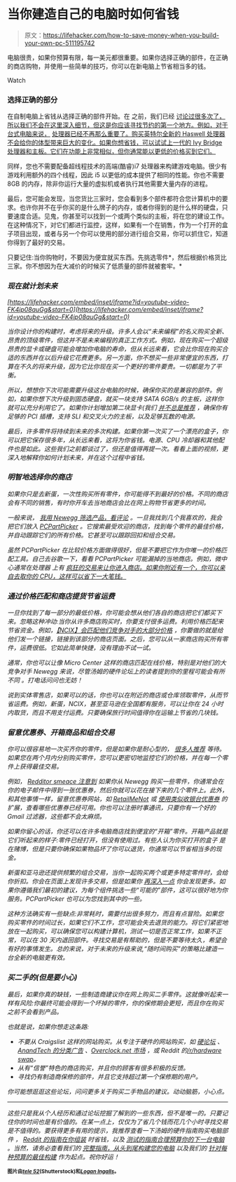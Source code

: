 # 当你建造自己的电脑时如何省钱

> 原文：<https://lifehacker.com/how-to-save-money-when-you-build-your-own-pc-511195742>

电脑很贵，如果你预算有限，每一美元都很重要。如果你选择正确的部件，在正确的商店购物，并使用一些简单的技巧，你可以在新电脑上节省相当多的钱。

Watch

### 选择正确的部分

在自制电脑上省钱从选择正确的部件开始。在 之前，我们已经 [讨论过很多次了，所以我们不会在这里深入细节，但这是你应该寻找节约的第一个地方。例如，对于台式电脑来说，](https://lifehacker.com/how-to-build-a-computer-lesson-2-choose-and-buy-your-5827145) [处理器已经不再那么重要了。购买英特尔全新的 Haswell 处理器不会给你的体型带来巨大的变化。如果你想省钱，可以试试上一代的 Ivy Bridge 处理器和主板。它们在功能上非常相似，但你通常能以更低的价格买到它们。](http://lifehacker.com/do-i-even-need-to-care-about-processors-anymore-5891007)

同样，您也不需要配备超线程技术的高端(酷睿)i7 处理器来构建游戏电脑。很少有游戏利用额外的四个线程，因此 i5 以更低的成本提供了相同的性能。你也不需要 8GB 的内存，除非你运行大量的虚拟机或者执行其他需要大量内存的进程。

最后，您可能会发现，当您货比三家时，您会看到多个部件都符合您计算机中的要求。也许你并不在乎你买的是什么牌子的内存，或者你得到的是什么样的硬盘，只要速度合适。见鬼，你甚至可以找到一个或两个类似的主板，将在您的建设工作。在这种情况下，对它们都进行监控，这样，如果有一个在销售，作为一个打开的盒子项目出现，或者与另一个你可以使用的部分进行组合交易，你可以抓住它，知道你得到了最好的交易。

只要记住:当你购物时，不要因为便宜就买东西。先挑选零件*，然后根据价格货比三家。你不想因为在大减价的时候买了低质量的部件就被套牢。*

### *现在就计划未来*

 *[https://lifehacker.com/embed/inset/iframe?id=youtube-video-FK4ip08auGg&start=0](https://lifehacker.com/embed/inset/iframe?id=youtube-video-FK4ip08auGg&start=0)* 

*当你设计你的构建时，考虑将来的升级。许多人会以“未来编程”的名义购买全新、昂贵的顶级零件，但这并不是未来编程的真正工作方式。例如，现在购买一个超级昂贵的显卡或硬盘可能会增加你电脑的寿命，但从长远来看，它会比你现在购买合适的东西并在以后升级它花费更多。另一方面，你不想买一些非常便宜的东西，打算在不久的将来升级，因为它比你现在买一个更好的零件要贵。一切都是为了平衡。*

*所以，想想你下次可能需要升级这台电脑的时候，确保你买的是兼容的部件。例如，如果你想下次升级到固态硬盘，就买一块支持 SATA 6GB/s 的主板，这样你就可以充分利用它了。如果你计划增加第二块显卡(我们 [并不总是推荐](https://lifehacker.com/is-it-worth-it-to-run-two-graphics-cards-in-my-gaming-p-5994276) ，确保你有足够的 PCI 插槽，支持 SLI 和交叉火力的主板，以及足够瓦数的电源。*

*最后，许多零件将持续到未来的多次构建。如果你第一次买了一个漂亮的盒子，你可以把它保存很多年，从长远来看，这将为你省钱。电源、CPU 冷却器和其他配件也是如此。这些我们之前都谈过了，但还是值得再提一次。看看上面的视频，更深入地解释你如何计划未来，并在这个过程中省钱。*

### *明智地选择你的商店*

*如果你只是去新蛋，一次性购买所有零件，你可能得不到最好的价格。不同的商店会有不同的销售，有时你开车去当地商店会比在网上购物节省更多的时间。*

*一般来说， [我用 Newegg 筛选产品，看评论](https://lifehacker.com/where-should-i-buy-parts-when-i-build-a-pc-1183842388) 。一旦我找到几个我喜欢的，我会把它们放入 [PCPartPicker](http://pcpartpicker.com) 。它搜索最受欢迎的商店，找到每个零件的最佳价格，并自动跟踪它们的所有价格。它甚至可以跟踪回扣和组合交易。*

*虽然 PCPartPicker 在比较价格方面做得很好，但是不要把它作为你唯一的价格匹配工具。自己去谷歌一下，看看 PCPartPicker 可能漏掉的当地商店。例如，微中心通常在处理器 上有 [疯狂的交易来让你进入商店。如果你附近有一个，你可以亲自去取你的 CPU，这样可以省下一大笔钱。](http://deals.woot.com/questions/details/f8e425b5-0be0-4110-bd05-3f8ce0f78425/whats-the-best-place-to-buy-computer-parts)*

### *通过价格匹配和商店提货节省运费*

*一旦你找到了每一部分的最低价格，你可能会想从他们各自的商店把它们都买下来。忽略这种冲动:当你从许多商店购买时，你要支付很多运费。利用价格匹配来节省资金。例如，[【NCIX】](http://ncix.com)[会匹配他们竞争对手的大部分价格](http://us.ncix.com/products/pricematch.php?sku=9664) ，你要做的就是给他们发一个链接，链接到该部分的商店页面。之后，您可以从一家商店购买所有零件，运费很低。它如此简单快捷，没有理由不试一试。*

*通常，你也可以让像 Micro Center 这样的商店匹配在线价格，特别是对他们的大竞争对手 Newegg 来说，尽管汤姆的硬件论坛上的读者提到你的里程可能会有所不同 。打电话问问也无妨！*

*说到实体零售店，如果可以的话，你也可以在附近的商店或仓库领取零件，从而节省运费。例如，新蛋，NCIX，甚至亚马逊在全国都有服务，可以让你在 24 小时内取货，而且不用支付运费。只要确保旅行时间值得你在运输上节省的几块钱。*

### *留意优惠券、开箱商品和组合交易*

*你可以很容易地一次买齐你的零件，但是如果你是耐心型的， [很多人推荐](http://hardforum.com/showthread.php?t=850993) 等待。如果您在两个月内分别购买零件，您可以更密切地监控它们的价格，并在每一个零件上获得最佳交易。*

*例如， [Redditor smeace 注意到](http://www.reddit.com/r/buildapc/comments/104ye3/how_to_save_money_when_you_buildapc/c6ah33r) 如果你从 Newegg 购买一些零件，你通常会在你的电子邮件中得到一张优惠券，然后你就可以花在接下来的几个零件上。此外，和其他事情一样，留意优惠券网站，如 [RetailMeNot](http://www.retailmenot.com/) 或 [使用类似收银台优惠券](https://lifehacker.com/how-to-automate-your-discounts-and-always-get-the-best-5978851) 的扩展，查看哪些优惠券已经可用。你也可以注册时事通讯，只要你有一个好的 Gmail 过滤器，这些都不会太麻烦。*

*如果你留心的话，你还可以在许多电脑商店找到便宜的“开箱”零件。开箱产品就是它们听起来的样子:零件已经打开，但没有使用过。有些人认为你买打开的盒子 是在赌博，但是只要你确保如果物品坏了你可以退货，你通常可以节省相当多的现金。*

*新蛋和亚马逊还提供频繁的组合交易，当你一起购买两个或更多特定零件时，会给你折扣。你会在页面上发现许多交易，但是如果你 [再深入一点](http://www.reddit.com/r/buildapc/comments/x1awi/a_guide_on_bundling_items_on_newegg_if_you_didnt/) 你会发现更多。如果你遵循我们最初的建议，为每个组件挑选一些“可能的”部件，这可以很好地为你服务。PCPartPicker 也可以为您找到其中的一些。*

*这种方法确实有一些缺点:非常耗时，需要付出很多努力，而且有点冒险。如果您购买零件的时间过长，如果它们不工作，您可能会失去退货的能力。将它们紧密地放在一起购买，可以确保您可以构建计算机，测试一切是否正常工作，如果不正常，可以在 30 天内退回部件。寻找交易是有帮助的，但是不要等待太久，希望会有好的事情发生。总的来说，对于未来的升级来说,“随时间购买”的策略比建造一台全新的电脑更有效。*

### *买二手的(但是要小心)*

*最后，如果你真的缺钱，一些制造商建议你在网上购买二手零件。这就像听起来一样有风险:你最终可能会得到一个坏掉的零件，你的保修期会更短，而且你在购买之前不会看到产品。*

*也就是说，如果你想走这条路:*

*   *不要从 Craigslist 这样的网站购买。从专注于硬件的网站购买，如 [硬论坛](http://hardforum.com/forumdisplay.php?f=17) 、 [AnandTech 的分类广告](http://199.19.80.12/forumdisplay.php?f=19) 、[Overclock.net 市场](http://www.overclock.net/f/321/overclock-marketplace) ，或 Reddit 的[/r/hardware swap](http://www.reddit.com/r/hardwareswap)。*
*   *从有“信誉”特色的商店购买，并且你的顾客有很多积极的反馈。*
*   *寻找仍有制造商保修的部件，并且它支持超过第一个保修期的用户。*

*你可能想逛逛这些论坛，问问更多关于购买二手物品的建议。动动脑筋，小心点。*

* * *

*这些只是我从个人经历和通过论坛挖掘了解到的一些东西，但不是唯一的。只要记住你的时间也是有价值的。在某一点上，仅仅为了省几个钱而花几个小时寻找交易是不值得的。要获得更多有用的提示，我推荐查看一下汤姆的硬件指南购买电脑部件 ， [Reddit 的指南在你组装](http://www.reddit.com/r/buildapc/comments/104ye3/how_to_save_money_when_you_buildapc/) 时省钱，以及 [测试的指南合理预算你的下一台电脑](http://www.tested.com/tech/pcs/451477-how-properly-budget-your-next-pc-build/) 。当然，请务必查看我们的 [完整指南，从头到尾构建您的电脑](https://lifehacker.com/how-to-build-a-computer-the-complete-guide-5828747) 以及我们的 [针对每种预算的最佳构建](http://lifehacker.com/the-best-pcs-you-can-build-for-300-600-and-1200-5840963) 作为起点。祝你好运！*

**<small>图片由</small>*[*<small>tele 52</small>*](http://www.shutterstock.com/pic.mhtml?id=45019762&src=id)*<small>(Shutterstock)和</small>*[*<small>Logan Ingalls</small>*](http://www.flickr.com/photos/11831132@N00/6342345528/in/photolist-aEsbmY-nPmdn-v9Yik-4jnmMS-v9Ygf-v9YhW-v9Yfr-v9Yhx-v9Yf4-v9YgK-v9Yh8-v9YfT-c5CQfW-LqKEK-dqRE9e-9BYQys-Gxren-5SBrr6-e4zqvC-69mgXm-7pXu7r-5QkQpF-4rN7rV-4MPEMr-4MTSo9-6k3fhD-CNsFW-auLfqq-4cLQ9e-4MQsxB-5QkPTk-6wqL3D-5iC5Gz-5iC37a-5iC2mt-5iGnYh-5iC598-5f3khM-5iC4ce-3dgkaq-8hQQA1-8hMAk8-8hMAet-5iGhMm-8hMA9t-5iC7gr-4FPtek-5iBZDF-5iGgkh-3nWykR-8hQQ4w)*<small>。</small>**